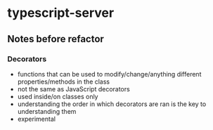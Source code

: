 # typescript-server

## Notes before refactor

### Decorators
- functions that can be used to modify/change/anything different properties/methods in the class
- not the same as JavaScript decorators
- used inside/on classes only
- understanding the order in which decorators are ran is the key to understanding them
- experimental
